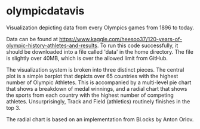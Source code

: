 # olympicdatavis
Visualization depicting data from every Olympics games from 1896 to today.

Data can be found at https://www.kaggle.com/heesoo37/120-years-of-olympic-history-athletes-and-results. To run this code successfully, it should be downloaded into a file called 'data' in the home directory. The file is slightly over 40MB, which is over the allowed limit from GitHub.

The visualization system is broken into three distinct pieces. 
The central plot is a simple barplot that depicts over 65 countries with the highest number of Olympic Athletes. This is accompanied by a multi-level pie chart that shows a breakdown of medal winnings, and a radial chart that shows the sports from each country with the highest number of competing athletes. Unsurprisingly, Track and Field (athletics) routinely finishes in the top 3.

The radial chart is based on an implementation from Bl.ocks by Anton Orlov.
